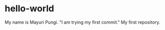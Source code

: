hello-world
===========
My name is Mayuri Pungi.
"I am trying my first commit."
My first repository.
